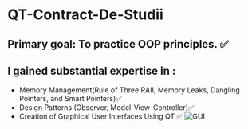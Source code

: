 # QT-Contract-De-Studii
##  Primary goal: To practice OOP principles. ✅
## I gained substantial expertise in : 
- Memory Management(Rule of Three RAII, Memory Leaks, Dangling Pointers, and Smart Pointers)✅
- Design Patterns (Observer, Model-View-Controller)✅
- Creation of Graphical User Interfaces Using QT ✅
![GUI](https://github.com/H0R4T1U/QT-Contract-De-Studii/assets/42303594/e89a5d99-ff22-4861-bdfd-d77ce3fb76c5)

